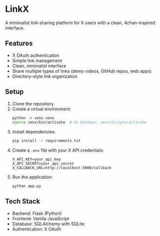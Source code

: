 # LinkX

A minimalist link-sharing platform for X users with a clean, 4chan-inspired interface.

## Features
- X OAuth authentication
- Simple link management
- Clean, minimalist interface
- Share multiple types of links (demo videos, GitHub repos, web apps)
- Directory-style link organization

## Setup
1. Clone the repository
2. Create a virtual environment:
   ```bash
   python -m venv venv
   source venv/bin/activate  # On Windows: venv\Scripts\activate
   ```
3. Install dependencies:
   ```bash
   pip install -r requirements.txt
   ```
4. Create a `.env` file with your X API credentials:
   ```
   X_API_KEY=your_api_key
   X_API_SECRET=your_api_secret
   X_CALLBACK_URL=http://localhost:5000/callback
   ```
5. Run the application:
   ```bash
   python app.py
   ```

## Tech Stack
- Backend: Flask (Python)
- Frontend: Vanilla JavaScript
- Database: SQLAlchemy with SQLite
- Authentication: X OAuth
